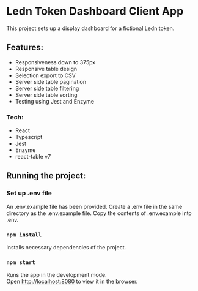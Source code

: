 # Ledn Token Dashboard Client App

This project sets up a display dashboard for a fictional Ledn token.

## Features:

- Responsiveness down to 375px
- Responsive table design
- Selection export to CSV
- Server side table pagination
- Server side table filtering
- Server side table sorting
- Testing using Jest and Enzyme

### Tech:

- React
- Typescript
- Jest
- Enzyme
- react-table v7


## Running the project:

### Set up .env file

An .env.example file has been provided. Create a .env file in the same directory as the .env.example file. Copy the contents of .env.example into .env.

### `npm install`

Installs necessary dependencies of the project.

### `npm start`

Runs the app in the development mode.\
Open [http://localhost:8080](http://localhost:8080) to view it in the browser.
